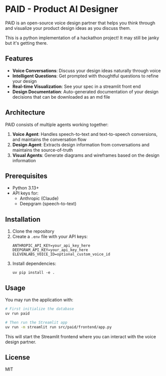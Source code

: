 # PAID - Product AI Designer

PAID is an open-source voice design partner that helps you think through and visualize your product design ideas as you discuss them.

This is a python implementation of a hackathon project! It may still be janky but it's getting there. 

## Features

- **Voice Conversations**: Discuss your design ideas naturally through voice
- **Intelligent Questions**: Get prompted with thoughtful questions to refine your design
- **Real-time Visualization**: See your spec in a streamlit front end 
- **Design Documentation**: Auto-generated documentation of your design decisions that can be downloaded as an md file

## Architecture

PAID consists of multiple agents working together:

1. **Voice Agent**: Handles speech-to-text and text-to-speech conversions, and maintains the conversation flow
2. **Design Agent**: Extracts design information from conversations and maintains the source-of-truth
3. **Visual Agents**: Generate diagrams and wireframes based on the design information

## Prerequisites

- Python 3.13+
- API keys for:
  - Anthropic (Claude)
  - Deepgram (speech-to-text)

## Installation

1. Clone the repository
2. Create a `.env` file with your API keys:
   ```
   ANTHROPIC_API_KEY=your_api_key_here
   DEEPGRAM_API_KEY=your_api_key_here
   ELEVENLABS_VOICE_ID=optional_custom_voice_id
   ```
3. Install dependencies:
   ```
   uv pip install -e .
   ```

## Usage

You may run the application with:

```bash
# First initialize the database
uv run paid

# Then run the Streamlit app
uv run -m streamlit run src/paid/frontend/app.py
```

This will start the Streamlit frontend where you can interact with the voice design partner.


## License

MIT